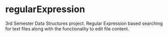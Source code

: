 # regularExpression
3rd Semester Data Structures project. Regular Expression based searching for text files along with the functionality to edit file content.
